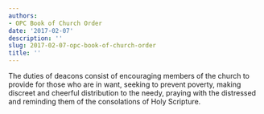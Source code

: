 ```yaml
---
authors:
- OPC Book of Church Order
date: '2017-02-07'
description: ''
slug: 2017-02-07-opc-book-of-church-order
title: ''
---
```

The duties of deacons consist of encouraging members of the church to provide for those who are in want, seeking to prevent poverty, making discreet and cheerful distribution to the needy, praying with the distressed and reminding them of the consolations of Holy Scripture.



